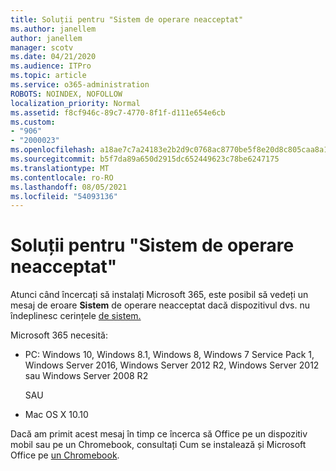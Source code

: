 ```yaml
---
title: Soluții pentru "Sistem de operare neacceptat"
ms.author: janellem
author: janellem
manager: scotv
ms.date: 04/21/2020
ms.audience: ITPro
ms.topic: article
ms.service: o365-administration
ROBOTS: NOINDEX, NOFOLLOW
localization_priority: Normal
ms.assetid: f8cf946c-89c7-4770-8f1f-d111e654e6cb
ms.custom:
- "906"
- "2000023"
ms.openlocfilehash: a18ae7c7a24183e2b2d9c0768ac8770be5f8e20d8c805caa8a18ab4cd1816423
ms.sourcegitcommit: b5f7da89a650d2915dc652449623c78be6247175
ms.translationtype: MT
ms.contentlocale: ro-RO
ms.lasthandoff: 08/05/2021
ms.locfileid: "54093136"
---
```

# <a name="solutions-for-unsupported-operating-system"></a>Soluții pentru "Sistem de operare neacceptat"

Atunci când încercați să instalați Microsoft 365, este posibil să vedeți un mesaj de eroare **Sistem** de operare neacceptat dacă dispozitivul dvs. nu îndeplinesc cerințele [de sistem.](https://products.office.com/office-system-requirements)
  
Microsoft 365 necesită:
  
- PC: Windows 10, Windows 8.1, Windows 8, Windows 7 Service Pack 1, Windows Server 2016, Windows Server 2012 R2, Windows Server 2012 sau Windows Server 2008 R2

    SAU

- Mac OS X 10.10

Dacă am primit acest mesaj în timp ce încerca să Office pe un dispozitiv mobil sau pe un Chromebook, consultați Cum se instalează și Microsoft Office pe [un Chromebook](https://support.office.com/article/32f14a23-2c1a-4579-b973-d4b1d78561ad?wt.mc_id=Alchemy_ClientDIA).
  